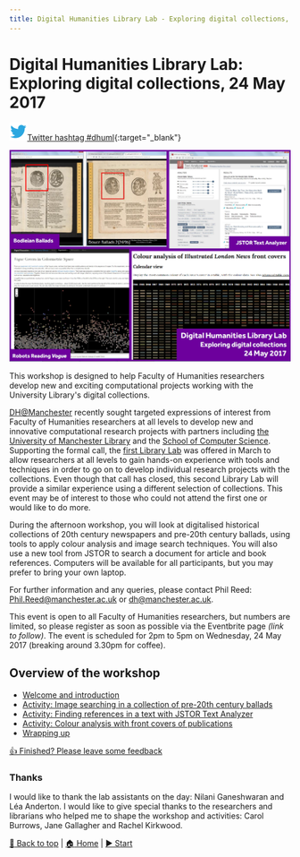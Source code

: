 ```yaml
---
title: Digital Humanities Library Lab - Exploring digital collections, 24 May 2017
---
```


# Digital Humanities Library Lab: Exploring digital collections, 24 May 2017

![Twitter icon](img/twitter-32.png)[Twitter hashtag #dhuml](https://twitter.com/search?f=tweets&q=%23dhuml){:target="_blank"}

![Cover image](img/dhll1705-cover.png)

This workshop is designed to help Faculty of Humanities researchers develop new and exciting computational projects working with the University Library's digital collections. 
 
[DH@Manchester](http://www.digital-humanities.manchester.ac.uk/) recently sought targeted expressions of interest from Faculty of Humanities researchers at all levels to develop new and innovative computational research projects with partners including [the University of Manchester Library](http://www.library.manchester.ac.uk/) and the [School of Computer Science](http://www.cs.manchester.ac.uk/). Supporting the formal call, the [first Library Lab](../dhll201703/index.html) was offered in March to allow researchers at all levels to gain hands-on experience with tools and techniques in order to go on to develop individual research projects with the collections. Even though that call has closed, this second Library Lab will provide a similar experience using a different selection of collections. This event may be of interest to those who could not attend the first one or would like to do more. 
 
During the afternoon workshop, you will look at digitalised historical collections of 20th century newspapers and pre-20th century ballads, using tools to apply colour analysis and image search techniques. You will also use a new tool from JSTOR to search a document for article and book references. Computers will be available for all participants, but you may prefer to bring your own laptop. 
 
For further information and any queries, please contact Phil Reed: [Phil.Reed@manchester.ac.uk](mailto:Phil.Reed@manchester.ac.uk) or [dh@manchester.ac.uk](mailto:dh@manchester.ac.uk).
 
This event is open to all Faculty of Humanities researchers, but numbers are limited, so please register as soon as possible via the Eventbrite page _(link to follow)_. The event is scheduled for 2pm to 5pm on Wednesday, 24 May 2017 (breaking around 3.30pm for coffee).


## Overview of the workshop
- [Welcome and introduction](welcome.html)
- [Activity: Image searching in a collection of pre-20th century ballads](ballads.html)
- [Activity: Finding references in a text with JSTOR Text Analyzer](jstorta.html)
- [Activity: Colour analysis with front covers of publications](london.html)
- [Wrapping up](wrapping.html)

[:thumbsup: Finished? Please leave some feedback](https://goo.gl/forms/KmYw8TnrlVt0lw5i1)

### Thanks
I would like to thank the lab assistants on the day: Nilani Ganeshwaran and L&eacute;a Anderton. I would like to give special thanks to the researchers and librarians who helped me to shape the workshop and activities: Carol Burrows, Jane Gallagher and Rachel Kirkwood.

[:arrow_up_small: Back to top](#digital-humanities-library-lab-exploring-digital-collections-24-may-2017) | [:house: Home](/) | [:arrow_forward: Start](welcome.html)
